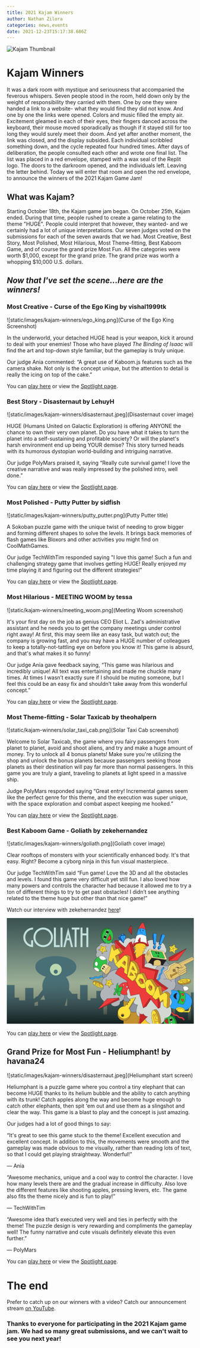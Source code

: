 ```yaml
---
title: 2021 Kajam Winners
author: Nathan Zilora
categories: news,events
date: 2021-12-23T15:17:38.686Z
---
```


![Kajam Thumbnail](https://blog.replit.com/images/kajam-winners/huge_edited.png)

# Kajam Winners

It was a dark room with mystique and seriousness that accompanied the feverous whispers. Seven people stood in the room, held down only by the weight of responsibility they carried with them. One by one they were handed a link to a website- what they would find they did not know. And one by one the links were opened. Colors and music filled the empty air. Excitement gleamed in each of their eyes, their fingers danced across the keyboard, their mouse moved sporadically as though if it stayed still for too long they would surely meet their doom. And yet after another moment, the link was closed, and the display subsided. Each individual scribbled something down, and the cycle repeated four hundred times. After days of deliberation, the people consulted each other and wrote one final list. The list was placed in a red envelope, stamped with a wax seal of the Replit logo. The doors to the darkroom opened, and the individuals left. Leaving the letter behind. Today we will enter that room and open the red envelope, to announce the winners of the 2021 Kajam Game Jam!

## What was Kajam?

Starting October 18th, the Kajam game jam began. On October 25th, Kajam ended. During that time, people rushed to create a game relating to the theme "HUGE". People could interpret that however, they wanted- and we certainly had a lot of unique interpretations. Our seven judges voted on the submissions for each of the seven awards that we had. Most Creative, Best Story, Most Polished, Most Hilarious, Most Theme-fitting, Best Kaboom Game, and of course the grand prize Most Fun. All the categories were worth $1,000, except for the grand prize. The grand prize was worth a whopping $10,000 U.S. dollars. 

## ***Now that I've set the scene...here are the winners!***

### Most Creative - Curse of the Ego King by vishal1999tk

![static/images/kajam-winners/ego_king.png](Curse of the Ego King Screenshot)

In the underworld, your detached HUGE head is your weapon, kick it around to deal with your enemies! Those who have played *The Binding of Isaac* will find the art and top-down style familiar, but the gameplay is truly unique. 

Our judge Ania commented: “A great use of Kaboom.js features such as the camera shake. Not only is the concept unique, but the attention to detail is really the icing on top of the cake.”

You can [play here](https://curse-of-the-ego-king.vishal1999tk.repl.co/) or view the [Spotlight page](https://replit.com/@vishal1999tk/Curse-of-the-Ego-King).

### Best Story - Disasternaut by LehuyH

![static/images/kajam-winners/disasternaut.jpeg](Disasternaut cover image)

HUGE (Humans United on Galactic Exploration) is offering ANYONE the chance to own their very own planet. Do you have what it takes to turn the planet into a self-sustaining and profitable society? Or will the planet's harsh environment end up being YOUR demise? This story turned heads with its humorous dystopian world-building and intriguing narrative. 

Our judge PolyMars praised it, saying “Really cute survival game! I love the creative narrative and was really impressed by the polished intro, well done.”

You can [play here](https://disasternaut.lehuyh.repl.co/) or view the [Spotlight page](https://replit.com/@LehuyH/Disasternaut).

### Most Polished - Putty Putter by sidfish

![static/images/kajam-winners/putty_putter.png](Putty Putter title)

A Sokoban puzzle game with the unique twist of needing to grow bigger and forming different shapes to solve the levels. It brings back memories of flash games like Bloxors and other activities you might find on CoolMathGames.

Our judge TechWithTim responded saying "I love this game! Such a fun and challenging strategy game that involves getting HUGE! Really enjoyed my time playing it and figuring out the different strategies!”

You can [play here](https://putty-putter.sidfish.repl.co/) or view the [Spotlight page](https://replit.com/@sidfish/Putty-Putter).


### Most Hilarious - MEETING WOOM by tessa

![static/kajam-winners/meeting_woom.png](Meeting Woom screenshot)

It's your first day on the job as genius CEO Eliot L. Zad's administrative assistant and he needs you to get the company meetings under control right away! At first, this may seem like an easy task, but watch out; the company is growing fast, and you may have a HUGE number of colleagues to keep a totally-not-tattling eye on before you know it! This game is absurd, and that's what makes it so funny!

Our judge Ania gave feedback saying, “This game was hilarious and incredibly unique! All text was entertaining and made me chuckle many times. At times I wasn’t exactly sure if I should be muting someone, but I feel this could be an easy fix and shouldn’t take away from this wonderful concept.”

You can [play here](https://meeting-woom.tessa.repl.co/) or view the [Spotlight page](https://replit.com/@tessa/MEETING-WOOM).

### Most Theme-fitting - Solar Taxicab by theohalpern

![static/kajam-winners/solar_taxi_cab.png](Solar Taxi Cab screenshot)

Welcome to Solar Taxicab, the game where you fairy passengers from planet to planet, avoid and shoot aliens, and try and make a huge amount of money. Try to unlock all 4 bonus planets! Make sure you're utilizing the shop and unlock the bonus planets because passengers seeking those planets as their destination will pay far more than normal passengers. In this game you are truly a giant, traveling to planets at light speed in a massive ship. 

Judge PolyMars responded saying “Great entry! Incremental games seem like the perfect genre for this theme, and the execution was super unique, with the space exploration and combat aspect keeping me hooked.”

You can [play here](https://solar-taxicab.theohalpern.repl.co/) or view the [Spotlight page](https://replit.com/@theohalpern/Solar-Taxicab).

### Best Kaboom Game - Goliath by zekehernandez

![static/images/kajam-winners/goliath.png](Goliath cover image)

Clear rooftops of monsters with your scientifically enhanced body. It's that easy. Right? Become a cyborg ninja in this fun visual masterpiece.

Our judge TechWithTim said “Fun game! Love the 3D and all the obstacles and levels. I found this game very difficult yet still fun. I also loved how many powers and controls the character had because it allowed me to try a ton of different things to try to get past obstacles! I didn’t see anything related to the theme huge but other than that nice game!”

Watch our interview with zekehernandez [here](https://youtu.be/KWNlEK5QSWk)! 

<a href="https://youtu.be/KWNlEK5QSWk" title="Interview with Zeke Hernandez"><img src="static/kajam-winners/zeke_hernandez_cover.JPG" alt="video cover image for interview with Zeke Hernandez" /></a>


You can [play here](https://goliath.zekehernandez.repl.co/) or view the [Spotlight page](https://replit.com/@zekehernandez/Goliath).

## **Grand Prize for Most Fun - Heliumphant! by havana24**

![static/images/kajam-winners/disasternaut.jpeg](Heliumphant start screen)

Heliumphant is a puzzle game where you control a tiny elephant that can become HUGE thanks to its helium bubble and the ability to catch anything with its trunk! Catch apples along the way and become huge enough to catch other elephants, then spit 'em out and use them as a slingshot and clear the way. This game is a blast to play and the concept is just amazing.

Our judges had a lot of good things to say:

 “It's great to see this game stuck to the theme! Excellent execution and excellent concept. In addition to this, the movements were smooth and the gameplay was made obvious to me visually, rather than reading lots of text, so that I could get playing straightway. Wonderful!” 
 
 — Ania

 “Awesome mechanics, unique and a cool way to control the character. I love how many levels there are and the gradual increase in difficulty. Also love the different features like shooting apples, pressing levers, etc. The game also fits the theme nicely and is fun to play!”
 
— TechWithTim

 “Awesome idea that’s executed very well and ties in perfectly with the theme! The puzzle design is very rewarding and compliments the gameplay well! The funny narrative and cute visuals definitely elevate this even further.”
 
— PolyMars

You can [play here](https://heliumphant.havana24.repl.co/) or view the [Spotlight page](https://replit.com/@havana24/Heliumphant).

# The end

Prefer to catch up on our winners with a video? Catch our announcement stream [on YouTube](https://www.youtube.com/watch?v=gOecj6Zktik). 

### Thanks to everyone for participating in the 2021 Kajam game jam. We had so many great submissions, and we can't wait to see you next year!